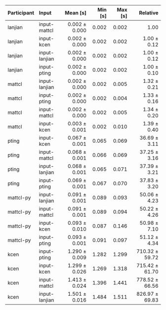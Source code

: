 | Participant | Input | Mean [s] | Min [s] | Max [s] | Relative |
|:---|:---|---:|---:|---:|---:|
| lanjian | input-mattcl | 0.002 ± 0.000 | 0.002 | 0.002 | 1.00 |
| lanjian | input-kcen | 0.002 ± 0.000 | 0.002 | 0.002 | 1.00 ± 0.12 |
| lanjian | input-lanjian | 0.002 ± 0.000 | 0.002 | 0.002 | 1.00 ± 0.12 |
| lanjian | input-pting | 0.002 ± 0.000 | 0.002 | 0.002 | 1.00 ± 0.10 |
| mattcl | input-lanjian | 0.002 ± 0.000 | 0.002 | 0.005 | 1.32 ± 0.21 |
| mattcl | input-pting | 0.002 ± 0.000 | 0.002 | 0.004 | 1.33 ± 0.16 |
| mattcl | input-mattcl | 0.002 ± 0.000 | 0.002 | 0.005 | 1.34 ± 0.20 |
| mattcl | input-kcen | 0.003 ± 0.001 | 0.002 | 0.010 | 1.39 ± 0.40 |
| pting | input-kcen | 0.067 ± 0.001 | 0.065 | 0.069 | 36.69 ± 3.11 |
| pting | input-mattcl | 0.068 ± 0.001 | 0.066 | 0.069 | 37.25 ± 3.16 |
| pting | input-lanjian | 0.068 ± 0.001 | 0.065 | 0.071 | 37.39 ± 3.21 |
| pting | input-pting | 0.069 ± 0.001 | 0.067 | 0.070 | 37.83 ± 3.20 |
| mattcl-py | input-lanjian | 0.091 ± 0.001 | 0.089 | 0.093 | 50.06 ± 4.23 |
| mattcl-py | input-mattcl | 0.091 ± 0.001 | 0.089 | 0.094 | 50.22 ± 4.26 |
| mattcl-py | input-kcen | 0.093 ± 0.010 | 0.087 | 0.146 | 50.98 ± 7.10 |
| mattcl-py | input-pting | 0.093 ± 0.001 | 0.091 | 0.097 | 51.12 ± 4.34 |
| kcen | input-pting | 1.290 ± 0.009 | 1.282 | 1.299 | 710.32 ± 59.72 |
| kcen | input-kcen | 1.299 ± 0.026 | 1.269 | 1.318 | 715.42 ± 61.70 |
| kcen | input-mattcl | 1.413 ± 0.024 | 1.396 | 1.441 | 778.52 ± 66.56 |
| kcen | input-lanjian | 1.501 ± 0.016 | 1.484 | 1.511 | 826.97 ± 69.83 |
